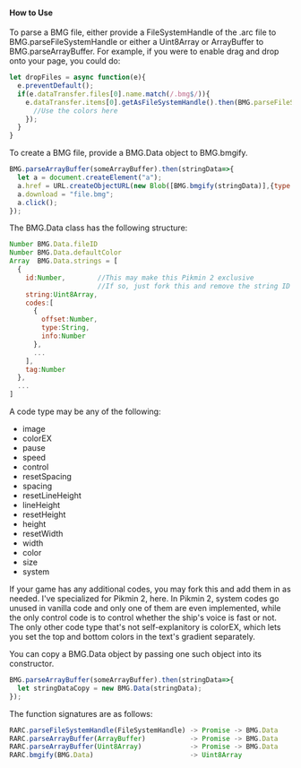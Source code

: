 #### How to Use
To parse a BMG file, either provide a FileSystemHandle of the .arc file to BMG.parseFileSystemHandle or either a Uint8Array or ArrayBuffer to BMG.parseArrayBuffer. For example, if you were to enable drag and drop onto your page, you could do:
```js
let dropFiles = async function(e){
  e.preventDefault();
  if(e.dataTransfer.files[0].name.match(/.bmg$/)){
    e.dataTransfer.items[0].getAsFileSystemHandle().then(BMG.parseFileSystemHandle).then(stringData=>{
      //Use the colors here
    });
  }
}
```

To create a BMG file, provide a BMG.Data object to BMG.bmgify.
```js
BMG.parseArrayBuffer(someArrayBuffer).then(stringData=>{
  let a = document.createElement("a");
  a.href = URL.createObjectURL(new Blob([BMG.bmgify(stringData)],{type:"application/octet-stream"}));
  a.download = "file.bmg";
  a.click();
});
```

The BMG.Data class has the following structure:
```js
Number BMG.Data.fileID
Number BMG.Data.defaultColor
Array  BMG.Data.strings = [
  {
    id:Number,        //This may make this Pikmin 2 exclusive
                      //If so, just fork this and remove the string ID stuff
    string:Uint8Array,
    codes:[
      {
        offset:Number,
        type:String,
        info:Number
      },
      ...
    ],
    tag:Number
  },
  ...
]
```
A code type may be any of the following:
 - image
 - colorEX
 - pause
 - speed
 - control
 - resetSpacing
 - spacing
 - resetLineHeight
 - lineHeight
 - resetHeight
 - height
 - resetWidth
 - width
 - color
 - size
 - system

If your game has any additional codes, you may fork this and add them in as needed. I've specialized for Pikmin 2, here. In Pikmin 2, system codes go unused in vanilla code and only one of them are even implemented, while the only control code is to control whether the ship's voice is fast or not. The only other code type that's not self-explanitory is colorEX, which lets you set the top and bottom colors in the text's gradient separately.

You can copy a BMG.Data object by passing one such object into its constructor.
```js
BMG.parseArrayBuffer(someArrayBuffer).then(stringData=>{
  let stringDataCopy = new BMG.Data(stringData);
});
```

The function signatures are as follows:
```js
RARC.parseFileSystemHandle(FileSystemHandle) -> Promise -> BMG.Data
RARC.parseArrayBuffer(ArrayBuffer)           -> Promise -> BMG.Data
RARC.parseArrayBuffer(Uint8Array)            -> Promise -> BMG.Data
RARC.bmgify(BMG.Data)                        -> Uint8Array
```
